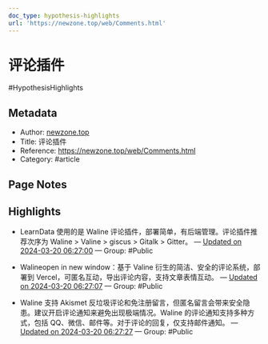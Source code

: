 ```yaml
---
doc_type: hypothesis-highlights
url: 'https://newzone.top/web/Comments.html'
---
```


# 评论插件

#HypothesisHighlights

## Metadata
- Author: [newzone.top]()
- Title: 评论插件
- Reference: https://newzone.top/web/Comments.html
- Category: #article

## Page Notes
## Highlights
- LearnData 使用的是 Waline 评论插件，部署简单，有后端管理。评论插件推荐次序为 Waline > Valine > giscus > Gitalk > Gitter。 — [Updated on 2024-03-20 06:27:00](https://hyp.is/Yw1xyuakEe6j2pehkWtrqg/newzone.top/web/Comments.html) — Group: #Public

- Walineopen in new window：基于 Valine 衍生的简洁、安全的评论系统，部署到 Vercel，可匿名互动，导出评论内容，支持文章表情互动。 — [Updated on 2024-03-20 06:27:07](https://hyp.is/ZzI-3uakEe61iYM3Xobc_g/newzone.top/web/Comments.html) — Group: #Public

- Waline 支持 Akismet 反垃圾评论和免注册留言，但匿名留言会带来安全隐患。建议开启评论通知来避免出现极端情况。Waline 的评论通知支持多种方式，包括 QQ、微信、邮件等。对于评论的回复，仅支持邮件通知。 — [Updated on 2024-03-20 06:27:27](https://hyp.is/ctio1uakEe6G6OvHG7l1gQ/newzone.top/web/Comments.html) — Group: #Public




